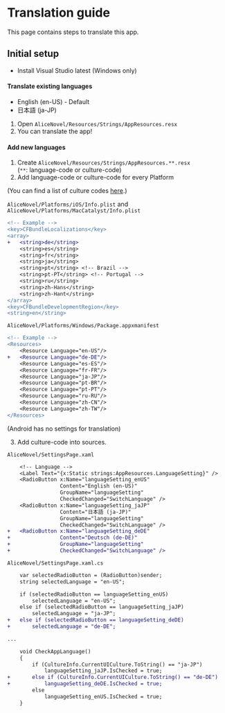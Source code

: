 # Translation guide

This page contains steps to translate this app.

## Initial setup

- Install Visual Studio latest (Windows only)

#### Translate existing languages

- English (en-US) - Default
- 日本語 (ja-JP)

1. Open `AliceNovel/Resources/Strings/AppResources.resx`
1. You can translate the app!

#### Add new languages

1. Create `AliceNovel/Resources/Strings/AppResources.**.resx`  
(`**`: language-code or culture-code)
1. Add language-code or culture-code for every Platform

(You can find a list of culture codes [here](https://learn.microsoft.com/en-us/openspecs/windows_protocols/ms-lcid/a9eac961-e77d-41a6-90a5-ce1a8b0cdb9c).)

`AliceNovel/Platforms/iOS/Info.plist` and `AliceNovel/Platforms/MacCatalyst/Info.plist`
```diff xml
<!-- Example -->
<key>CFBundleLocalizations</key>
<array>
+   <string>de</string>
    <string>es</string>
    <string>fr</string>
    <string>ja</string>
    <string>pt</string> <!-- Brazil -->
    <string>pt-PT</string> <!-- Portugal -->
    <string>ru</string>
    <string>zh-Hans</string>
    <string>zh-Hant</string>
</array>
<key>CFBundleDevelopmentRegion</key>
<string>en</string>
```

`AliceNovel/Platforms/Windows/Package.appxmanifest`
```diff xml
<!-- Example -->
<Resources>
    <Resource Language="en-US"/>
+   <Resource Language="de-DE"/>
    <Resource Language="es-ES"/>
    <Resource Language="fr-FR"/>
    <Resource Language="ja-JP"/>
    <Resource Language="pt-BR"/>
    <Resource Language="pt-PT"/>
    <Resource Language="ru-RU"/>
    <Resource Language="zh-CN"/>
    <Resource Language="zh-TW"/>
</Resources>
```

(Android has no settings for translation)

3. Add culture-code into sources.

`AliceNovel/SettingsPage.xaml`
```diff xml
    <!-- Language -->
    <Label Text="{x:Static strings:AppResources.LanguageSetting}" />
    <RadioButton x:Name="languageSetting_enUS"
                 Content="English (en-US)"
                 GroupName="languageSetting"
                 CheckedChanged="SwitchLanguage" />
    <RadioButton x:Name="languageSetting_jaJP"
                 Content="日本語 (ja-JP)"
                 GroupName="languageSetting"
                 CheckedChanged="SwitchLanguage" />
+   <RadioButton x:Name="languageSetting_deDE"
+                Content="Deutsch (de-DE)"
+                GroupName="languageSetting"
+                CheckedChanged="SwitchLanguage" />
```

`AliceNovel/SettingsPage.xaml.cs`
```diff cs
    var selectedRadioButton = (RadioButton)sender;
    string selectedLanguage = "en-US";

    if (selectedRadioButton == languageSetting_enUS)
        selectedLanguage = "en-US";
    else if (selectedRadioButton == languageSetting_jaJP)
        selectedLanguage = "ja-JP";
+   else if (selectedRadioButton == languageSetting_deDE)
+       selectedLanguage = "de-DE";

...

    void CheckAppLanguage()
    {
        if (CultureInfo.CurrentUICulture.ToString() == "ja-JP")
            languageSetting_jaJP.IsChecked = true;
+       else if (CultureInfo.CurrentUICulture.ToString() == "de-DE")
+           languageSetting_deDE.IsChecked = true;
        else
            languageSetting_enUS.IsChecked = true;
    }
```

